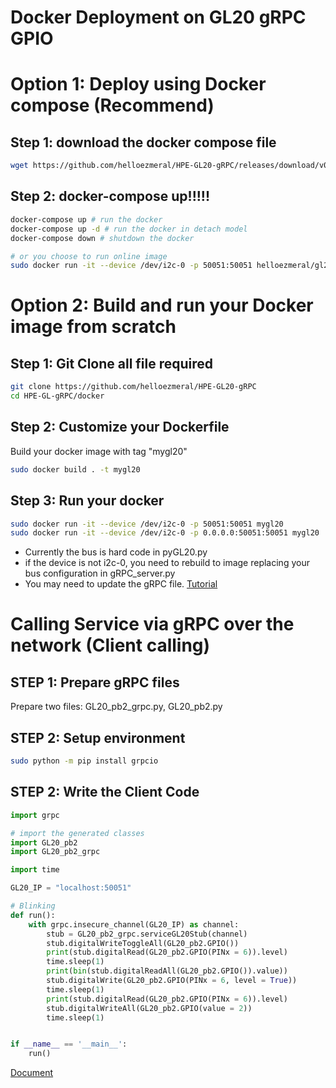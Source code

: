 # Docker Deployment on GL20 gRPC GPIO
# Option 1: Deploy using Docker compose (Recommend)
## Step 1: download the docker compose file
```sh
wget https://github.com/helloezmeral/HPE-GL20-gRPC/releases/download/v0.9/docker-compose.yaml
```
## Step 2: docker-compose up!!!!!
```sh
docker-compose up # run the docker
docker-compose up -d # run the docker in detach model
docker-compose down # shutdown the docker
```
```sh
# or you choose to run online image
sudo docker run -it --device /dev/i2c-0 -p 50051:50051 helloezmeral/gl20ms:latest
```

# Option 2: Build and run your Docker image from scratch
## Step 1: Git Clone all file required
```sh
git clone https://github.com/helloezmeral/HPE-GL20-gRPC
cd HPE-GL-gRPC/docker
```
## Step 2: Customize your Dockerfile
Build your docker image with tag "mygl20"
```sh
sudo docker build . -t mygl20
```

## Step 3: Run your docker
```bash
sudo docker run -it --device /dev/i2c-0 -p 50051:50051 mygl20
sudo docker run -it --device /dev/i2c-0 -p 0.0.0.0:50051:50051 mygl20
```
- Currently the bus is hard code in pyGL20.py
- if the device is not i2c-0, you need to rebuild to image replacing your bus configuration in gRPC_server.py
- You may need to update the gRPC file. [Tutorial](https://github.com/helloezmeral/HPE-GL20-gRPC/tree/main/gRPC)

# Calling Service via gRPC over the network (Client calling)
## STEP 1: Prepare gRPC files
Prepare two files: GL20_pb2_grpc.py, GL20_pb2.py

## STEP 2: Setup environment
```bash
sudo python -m pip install grpcio
```
## STEP 2: Write the Client Code
```py
import grpc

# import the generated classes
import GL20_pb2
import GL20_pb2_grpc

import time

GL20_IP = "localhost:50051"

# Blinking
def run():
    with grpc.insecure_channel(GL20_IP) as channel:
        stub = GL20_pb2_grpc.serviceGL20Stub(channel)
        stub.digitalWriteToggleAll(GL20_pb2.GPIO())
        print(stub.digitalRead(GL20_pb2.GPIO(PINx = 6)).level)
        time.sleep(1)
        print(bin(stub.digitalReadAll(GL20_pb2.GPIO()).value))
        stub.digitalWrite(GL20_pb2.GPIO(PINx = 6, level = True))
        time.sleep(1)
        print(stub.digitalRead(GL20_pb2.GPIO(PINx = 6)).level)
        stub.digitalWriteAll(GL20_pb2.GPIO(value = 2))
        time.sleep(1)


if __name__ == '__main__':
    run()
```
[Document](https://github.com/helloezmeral/HPE-GL20-gRPC/tree/main/gRPC)
